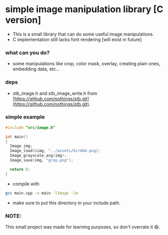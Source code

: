 # simple image manipulation library [C version]
- This is a small library that can do some useful image manipulations.
- C implementation still lacks font rendering [will exist in future]

### what can you do?
- some manipulations like crop, color mask, overlay, creating plain ones, embedding data, etc...

### deps
- stb_image.h and stb_image_write.h from [https://github.com/nothings/stb.git](https://github.com/nothings/stb.git).

### simple example
```c
#include "src/image.h"

int main()
{
  Image img;
  Image_load(&img, "../assets/bird64.png);
  Image_grayscale_avg(img);
  Image_save(img, "gray.png");

  return 0;
}
```
- compile with
```bash
gcc main.cpp -o main -lImage -lm
```
- make sure to put this directory in your include path.

### NOTE:
  This small project was made for learning purposes, so don't overrate it :smile:.

